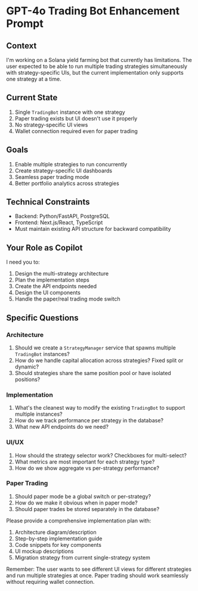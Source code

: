 # GPT-4o Trading Bot Enhancement Prompt

## Context
I'm working on a Solana yield farming bot that currently has limitations. The user expected to be able to run multiple trading strategies simultaneously with strategy-specific UIs, but the current implementation only supports one strategy at a time.

## Current State
1. Single `TradingBot` instance with one strategy
2. Paper trading exists but UI doesn't use it properly  
3. No strategy-specific UI views
4. Wallet connection required even for paper trading

## Goals
1. Enable multiple strategies to run concurrently
2. Create strategy-specific UI dashboards
3. Seamless paper trading mode
4. Better portfolio analytics across strategies

## Technical Constraints
- Backend: Python/FastAPI, PostgreSQL
- Frontend: Next.js/React, TypeScript
- Must maintain existing API structure for backward compatibility

## Your Role as Copilot
I need you to:
1. Design the multi-strategy architecture
2. Plan the implementation steps
3. Create the API endpoints needed
4. Design the UI components
5. Handle the paper/real trading mode switch

## Specific Questions

### Architecture
1. Should we create a `StrategyManager` service that spawns multiple `TradingBot` instances?
2. How do we handle capital allocation across strategies? Fixed split or dynamic?
3. Should strategies share the same position pool or have isolated positions?

### Implementation  
1. What's the cleanest way to modify the existing `TradingBot` to support multiple instances?
2. How do we track performance per strategy in the database?
3. What new API endpoints do we need?

### UI/UX
1. How should the strategy selector work? Checkboxes for multi-select?
2. What metrics are most important for each strategy type?
3. How do we show aggregate vs per-strategy performance?

### Paper Trading
1. Should paper mode be a global switch or per-strategy?
2. How do we make it obvious when in paper mode?
3. Should paper trades be stored separately in the database?

Please provide a comprehensive implementation plan with:
1. Architecture diagram/description
2. Step-by-step implementation guide
3. Code snippets for key components
4. UI mockup descriptions
5. Migration strategy from current single-strategy system

Remember: The user wants to see different UI views for different strategies and run multiple strategies at once. Paper trading should work seamlessly without requiring wallet connection.